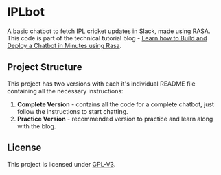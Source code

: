 # IPLbot

A basic chatbot to fetch IPL cricket updates in Slack, made using RASA. This code is part of the technical tutorial blog - [Learn how to Build and Deploy a Chatbot in Minutes using Rasa](https://www.analyticsvidhya.com/blog/2019/04/learn-build-chatbot-rasa-nlp-ipl/).

## Project Structure

This project has two versions with each it's individual README file containing all the necessary instructions:

1. **Complete Version** - contains all the code for a complete chatbot, just follow the instructions to start chatting.
2. **Practice Version** - recommended version to practice and learn along with the blog.

## License

This project is licensed under [GPL-V3](https://www.gnu.org/licenses/gpl-3.0.en.html).
